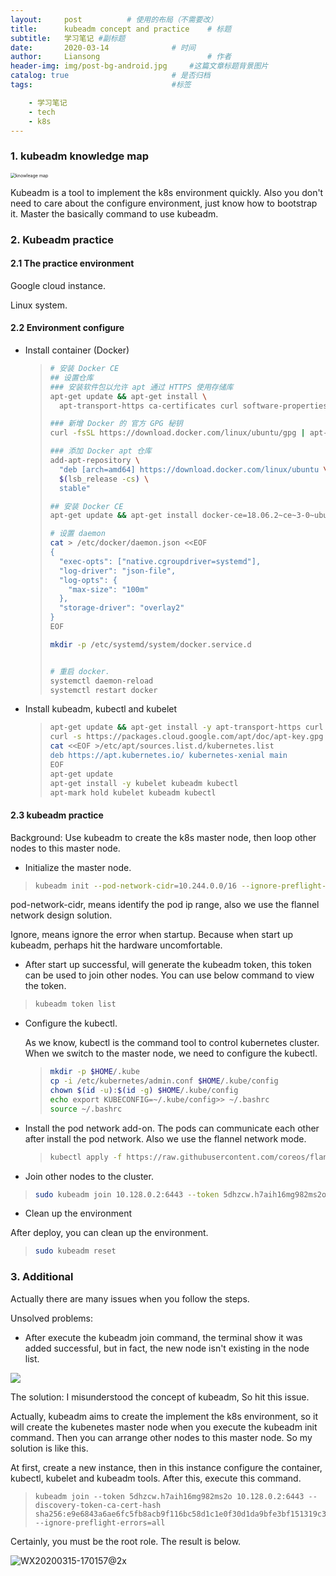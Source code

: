 ```yaml
---
layout:     post   		  # 使用的布局（不需要改）
title:      kubeadm concept and practice    # 标题
subtitle:   学习笔记 #副标题
date:       2020-03-14 				# 时间
author:     Liansong 						# 作者
header-img: img/post-bg-android.jpg 	#这篇文章标题背景图片
catalog: true 						# 是否归档
tags:								#标签

    - 学习笔记
    - tech
    - k8s
---
```


### 1. kubeadm knowledge map



<img src="https://tva1.sinaimg.cn/large/00831rSTgy1gctptvfodzj318m0min0y.jpg" alt="knowleage map" style="zoom:50%;" />

Kubeadm is a tool to implement the k8s environment quickly. Also you don't need to care about the configure environment, just know how to bootstrap it.  Master the basically command to use kubeadm.


### 2. Kubeadm practice

#### 2.1 The practice environment

Google cloud instance.

Linux system.

#### 2.2 Environment configure

*  Install container (Docker)

      > ```bash
      > # 安装 Docker CE
      > ## 设置仓库
      > ### 安装软件包以允许 apt 通过 HTTPS 使用存储库
      > apt-get update && apt-get install \
      >   apt-transport-https ca-certificates curl software-properties-common
      > 
      > ### 新增 Docker 的 官方 GPG 秘钥
      > curl -fsSL https://download.docker.com/linux/ubuntu/gpg | apt-key add -
      > 
      > ### 添加 Docker apt 仓库
      > add-apt-repository \
      >   "deb [arch=amd64] https://download.docker.com/linux/ubuntu \
      >   $(lsb_release -cs) \
      >   stable"
      > 
      > ## 安装 Docker CE
      > apt-get update && apt-get install docker-ce=18.06.2~ce~3-0~ubuntu
      > 
      > # 设置 daemon
      > cat > /etc/docker/daemon.json <<EOF
      > {
      >   "exec-opts": ["native.cgroupdriver=systemd"],
      >   "log-driver": "json-file",
      >   "log-opts": {
      >     "max-size": "100m"
      >   },
      >   "storage-driver": "overlay2"
      > }
      > EOF
      > 
      > mkdir -p /etc/systemd/system/docker.service.d
      > 
      > 
      > # 重启 docker.
      > systemctl daemon-reload
      > systemctl restart docker
      > ```



* Install kubeadm, kubectl and kubelet

  >```bash
  >apt-get update && apt-get install -y apt-transport-https curl
  >curl -s https://packages.cloud.google.com/apt/doc/apt-key.gpg | apt-key add -
  >cat <<EOF >/etc/apt/sources.list.d/kubernetes.list
  >deb https://apt.kubernetes.io/ kubernetes-xenial main
  >EOF
  >apt-get update
  >apt-get install -y kubelet kubeadm kubectl
  >apt-mark hold kubelet kubeadm kubectl
  >```

  

#### 2.3 kubeadm practice

Background: Use kubeadm to create the k8s master node, then loop other nodes to this master node.

*  Initialize the master node.

  > ```bash
  > kubeadm init --pod-network-cidr=10.244.0.0/16 --ignore-preflight-errors=all
  > ```

  pod-network-cidr, means identify the pod ip range, also we use the flannel network design solution.
  
  Ignore, means ignore the error when startup. Because when start up kubeadm, perhaps hit the hardware uncomfortable. 
  
  
  
*  After start up successful, will generate the kubeadm token, this token can be used to join other nodes. You can use below command to view the token.

  > ```bash
  > kubeadm token list
  > ```
  
  


- Configure the kubectl.

  As we know, kubectl is the command tool to control kubernetes cluster. When we switch to the master node, we need to configure the kubectl.

  > ```bash
  > mkdir -p $HOME/.kube
  > cp -i /etc/kubernetes/admin.conf $HOME/.kube/config
  > chown $(id -u):$(id -g) $HOME/.kube/config
  > echo export KUBECONFIG=~/.kube/config>> ~/.bashrc
  > source ~/.bashrc
  > ```




- Install the pod network add-on. The pods can communicate each other after install the pod network. Also we use the flannel network mode.

  > ``` bash
  > kubectl apply -f https://raw.githubusercontent.com/coreos/flannel/2140ac876ef134e0ed5af15c65e414cf26827915/Documentation/kube-flannel.yml
  > ```
  
  
  
-  Join other nodes to the cluster.

  > ``` bash
  > sudo kubeadm join 10.128.0.2:6443 --token 5dhzcw.h7aih16mg982ms2o --discovery-token-ca-cert-hash sha256:e9e6843a6ae6fc5fb8acb9f116bc58d1c1e0f30d1da9bfe3bf151319c3788d57 --ignore-preflight-errors=all
  > ```
  
  


-  Clean up the environment

  After deploy, you can clean up the environment. 

  > ```bash
  > sudo kubeadm reset
  > ```



### 3. Additional

Actually there are many issues when you follow the steps.

Unsolved problems:

*  After execute the kubeadm join command, the terminal show it was added successful, but in fact, the new node isn't existing in the node list.

  ![](https://tva1.sinaimg.cn/large/00831rSTgy1gctpsng90mj326w0t6gx6.jpg)
  
  The solution: I misunderstood the concept of kubeadm,  So hit this issue.
  
  Actually, kubeadm aims to create the implement the k8s environment, so it will create the kubenetes master node when you execute the kubeadm init command. Then you can arrange other nodes to this master node. So my solution is like this.
  
  At first, create a new instance, then in this instance configure the container, kubectl, kubelet and kubeadm tools. After this, execute this command.
  
  > ```
  > kubeadm join --token 5dhzcw.h7aih16mg982ms2o 10.128.0.2:6443 --discovery-token-ca-cert-hash sha256:e9e6843a6ae6fc5fb8acb9f116bc58d1c1e0f30d1da9bfe3bf151319c3788d57 --ignore-preflight-errors=all
  > ```
  
  Certainly, you must be the root role. The result is below.
  
  ![WX20200315-170157@2x](https://tva1.sinaimg.cn/large/00831rSTgy1gcupzi3schj30vc03ymy7.jpg)
  
  


